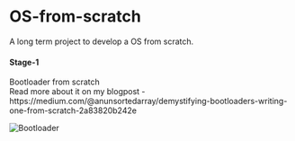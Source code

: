 # OS-from-scratch
A long term project to develop a OS from scratch.

<h4> Stage-1 </h4> 
Bootloader from scratch <br>
Read more about it on my blogpost - https://medium.com/@anunsortedarray/demystifying-bootloaders-writing-one-from-scratch-2a83820b242e

![Bootloader](https://miro.medium.com/max/722/1*dtVPk5reQcYnDzrgZ9TQvg.png)
